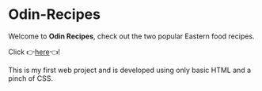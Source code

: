 # Odin-Recipes

Welcome to **Odin Recipes**, check out the two popular Eastern food recipes.

Click :point_right:[here](https://mell62.github.io/odin-recipes/):point_left:!

This is my first web project and is developed using only basic HTML and a pinch of CSS.
